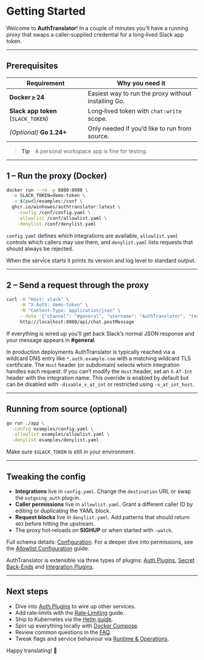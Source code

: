 # Getting Started

Welcome to **AuthTranslator**! In a couple of minutes you’ll have a running proxy that swaps a caller‑supplied credential for a long‑lived Slack app token.

---

## Prerequisites

| Requirement                                | Why you need it                                                           |
| ------------------------------------------ | ------------------------------------------------------------------------- |
| **Docker ≥ 24**                            | Easiest way to run the proxy without installing Go.                       |
| **Slack app token** (`SLACK_TOKEN`)        | Long‑lived token with `chat:write` scope.                                 |
| *(Optional)* **Go 1.24+**                  | Only needed if you’d like to run from source.                             |

> **Tip** A personal workspace app is fine for testing.

---

## 1 – Run the proxy (Docker)

```bash
docker run --rm -p 8080:8080 \
  -e SLACK_TOKEN=demo-token \
  -v $(pwd)/examples:/conf \
  ghcr.io/winhowes/authtranslator:latest \
    -config /conf/config.yaml \
    -allowlist /conf/allowlist.yaml \
    -denylist /conf/denylist.yaml
```

`config.yaml` defines which integrations are available, `allowlist.yaml` controls which callers may use them, and
`denylist.yaml` lists requests that should always be rejected.

When the service starts it prints its version and log level to standard output.

---

## 2 – Send a request through the proxy

```bash
curl -H "Host: slack" \
     -H "X-Auth: demo-token" \
     -H "Content-Type: application/json" \
     --data '{"channel": "#general", "username": "AuthTranslator", "text": "Hello from AuthTranslator"}' \
     http://localhost:8080/api/chat.postMessage
```

If everything is wired up you’ll get back Slack’s normal JSON response and your message appears in **#general**.

In production deployments AuthTranslator is typically reached via a wildcard DNS entry like `*.auth.example.com` with a matching wildcard TLS certificate. The `Host` header (or subdomain) selects which integration handles each request.
If you can’t modify the `Host` header, set an `X-AT-Int` header with the integration name. This override is enabled by default but can be disabled with `-disable_x_at_int` or restricted using `-x_at_int_host`.

---

## Running from source (optional)

```bash
go run ./app \
  -config examples/config.yaml \
  -allowlist examples/allowlist.yaml \
  -denylist examples/denylist.yaml
```

Make sure `$SLACK_TOKEN` is still in your environment.

---

## Tweaking the config

* **Integrations** live in `config.yaml`. Change the `destination` URL or swap the `outgoing_auth` plug‑in.
* **Caller permissions** live in `allowlist.yaml`. Grant a different caller ID by editing or duplicating the YAML block.
* **Request blocks** live in `denylist.yaml`. Add patterns that should return `403` before hitting the upstream.
* The proxy hot‑reloads on **SIGHUP** or when started with `-watch`.

Full schema details: [Configuration](configuration.md).
For a deeper dive into permissions, see the [Allowlist Configuration](allowlist-config.md) guide.

AuthTranslator is extensible via three types of plugins:
[Auth Plugins](auth-plugins.md), [Secret Back-Ends](secret-backends.md) and
[Integration Plugins](integration-plugins.md).

---

## Next steps

* Dive into [Auth Plugins](auth-plugins.md) to wire up other services.
* Add rate‑limits with the [Rate‑Limiting](rate-limiting.md) guide.
* Ship to Kubernetes via the [Helm guide](helm.md).
* Spin up everything locally with [Docker Compose](docker-compose.md).
* Review common questions in the [FAQ](faq.md).
* Tweak flags and service behaviour via [Runtime & Operations](runtime.md).

Happy translating! 🎉
